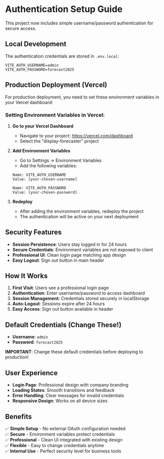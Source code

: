 # Authentication Setup Guide

This project now includes simple username/password authentication for secure access.

## Local Development

The authentication credentials are stored in `.env.local`:

```
VITE_AUTH_USERNAME=admin
VITE_AUTH_PASSWORD=forecast2025
```

## Production Deployment (Vercel)

For production deployment, you need to set these environment variables in your Vercel dashboard:

### Setting Environment Variables in Vercel:

1. **Go to your Vercel Dashboard**
   - Navigate to your project: https://vercel.com/dashboard
   - Select the "display-forecaster" project

2. **Add Environment Variables**
   - Go to Settings → Environment Variables
   - Add the following variables:

   ```
   Name: VITE_AUTH_USERNAME
   Value: [your-chosen-username]
   
   Name: VITE_AUTH_PASSWORD
   Value: [your-chosen-password]
   ```

3. **Redeploy**
   - After adding the environment variables, redeploy the project
   - The authentication will be active on your next deployment

## Security Features

- **Session Persistence**: Users stay logged in for 24 hours
- **Secure Credentials**: Environment variables are not exposed to client
- **Professional UI**: Clean login page matching app design
- **Easy Logout**: Sign out button in main header

## How It Works

1. **First Visit**: Users see a professional login page
2. **Authentication**: Enter username/password to access dashboard
3. **Session Management**: Credentials stored securely in localStorage
4. **Auto-Logout**: Sessions expire after 24 hours
5. **Easy Access**: Sign out button available in header

## Default Credentials (Change These!)

- **Username**: `admin`
- **Password**: `forecast2025`

**IMPORTANT**: Change these default credentials before deploying to production!

## User Experience

- **Login Page**: Professional design with company branding
- **Loading States**: Smooth transitions and feedback
- **Error Handling**: Clear messages for invalid credentials
- **Responsive Design**: Works on all device sizes

## Benefits

✅ **Simple Setup** - No external OAuth configuration needed  
✅ **Secure** - Environment variables protect credentials  
✅ **Professional** - Clean UI integrated with existing design  
✅ **Flexible** - Easy to change credentials anytime  
✅ **Internal Use** - Perfect security level for business tools